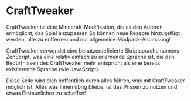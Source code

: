 # CraftTweaker

CraftTweaker ist eine Minecraft-Modifikation, die es den Autoren ermöglicht, das Spiel anzupassen So können neue Rezepte hinzugefügt werden, alte zu entfernen und nur allgemeine Modpack-Anpassung!

CraftTweaker verwendet eine benutzerdefinierte Skriptsprache namens ZenScript, was eine relativ einfach zu erlernende Sprache ist, die den Bedürfnissen des CraftTweaker mehr entspricht als eine bereits existierende Sprache (wie JavaScript).

Diese Seite wird dich hoffentlich durch alles führen, was mit CraftTweaker möglich ist, Alles was Ihnen übrig bliebe, ist das Wissen zu nutzen und etwas Erstaunliches zu schaffen!